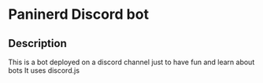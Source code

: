 # Paninerd Discord bot

## Description

This is a bot deployed on a discord channel just to have fun and learn about bots
It uses discord.js
